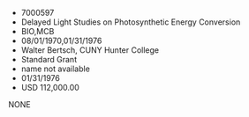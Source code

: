 * 7000597
* Delayed Light Studies on Photosynthetic Energy Conversion
* BIO,MCB
* 08/01/1970,01/31/1976
* Walter Bertsch, CUNY Hunter College
* Standard Grant
*   name not available
* 01/31/1976
* USD 112,000.00

NONE